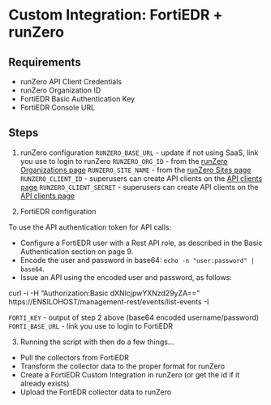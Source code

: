 # Custom Integration: FortiEDR + runZero

## Requirements
- runZero API Client Credentials
- runZero Organization ID 
- FortiEDR Basic Authentication Key
- FortiEDR Console URL 

## Steps 

1. runZero configuration 
`RUNZERO_BASE_URL` - update if not using SaaS, link you use to login to runZero 
`RUNZERO_ORG_ID` - from the [runZero Organizations page](https://console.runzero.com/organizations)
`RUNZERO_SITE_NAME` - from the [runZero Sites page](https://console.runzero.com/sites)
`RUNZERO_CLIENT_ID` - superusers can create API clients on the [API clients page](https://console.runzero.com/account/api/clients)
`RUNZERO_CLIENT_SECRET` - superusers can create API clients on the [API clients page](https://console.runzero.com/account/api/clients)

2. FortiEDR configuration 

To use the API authentication token for API calls:
- Configure a FortiEDR user with a Rest API role, as described in the Basic Authentication section on page 9.
- Encode the user and password in base64: `echo -n "user:password" | base64`.
- Issue an API using the encoded user and password, as follows:

curl -i -H “Authorization:Basic dXNlcjpwYXNzd29yZA==” https://ENSILOHOST/management-rest/events/list-events -I

`FORTI_KEY` - output of step 2 above (base64 encoded username/password)
`FORTI_BASE_URL` - link you use to login to FortiEDR

3. Running the script with then do a few things...

- Pull the collectors from FortiEDR
- Transform the collector data to the proper format for runZero 
- Create a FortiEDR Custom Integration in runZero (or get the id if it already exists)
- Upload the FortEDR collector data to runZero 